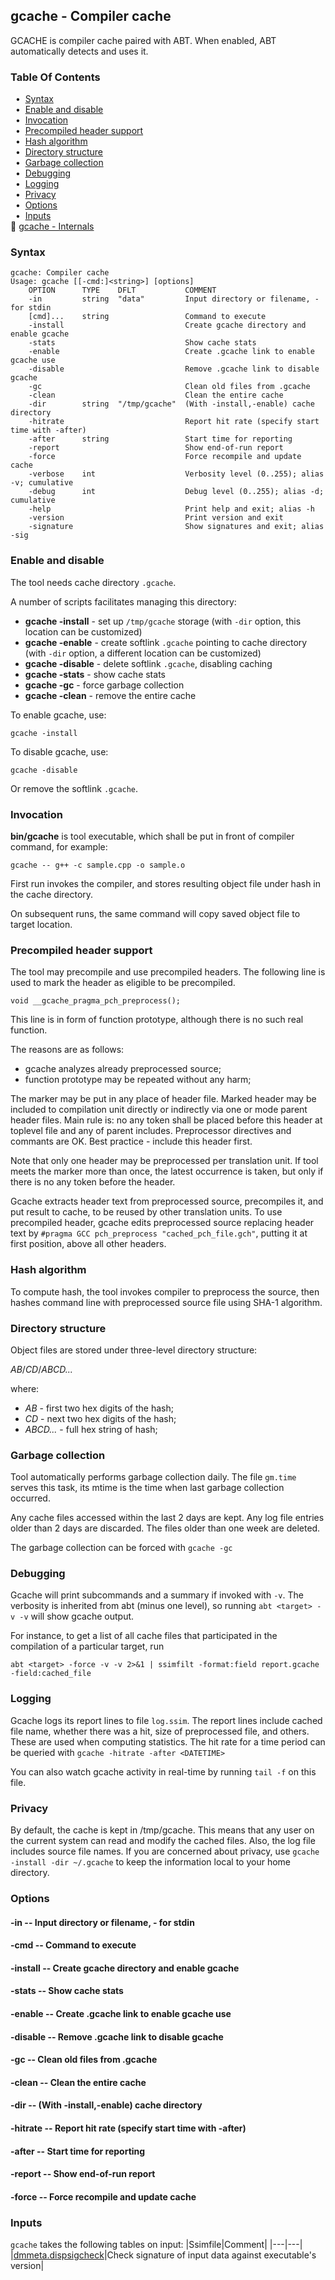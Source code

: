 ## gcache - Compiler cache
<a href="#gcache"></a>

GCACHE is compiler cache paired with ABT.  When enabled, ABT automatically
detects and uses it.

### Table Of Contents
<a href="#table-of-contents"></a>
<!-- dev.mdmark  mdmark:MDSECTION  state:BEG_AUTO  param:Toc -->
&nbsp;&nbsp;&bull;&nbsp;  [Syntax](#syntax)<br/>
&nbsp;&nbsp;&bull;&nbsp;  [Enable and disable](#enable-and-disable)<br/>
&nbsp;&nbsp;&bull;&nbsp;  [Invocation](#invocation)<br/>
&nbsp;&nbsp;&bull;&nbsp;  [Precompiled header support](#precompiled-header-support)<br/>
&nbsp;&nbsp;&bull;&nbsp;  [Hash algorithm](#hash-algorithm)<br/>
&nbsp;&nbsp;&bull;&nbsp;  [Directory structure](#directory-structure)<br/>
&nbsp;&nbsp;&bull;&nbsp;  [Garbage collection](#garbage-collection)<br/>
&nbsp;&nbsp;&bull;&nbsp;  [Debugging](#debugging)<br/>
&nbsp;&nbsp;&bull;&nbsp;  [Logging](#logging)<br/>
&nbsp;&nbsp;&bull;&nbsp;  [Privacy](#privacy)<br/>
&nbsp;&nbsp;&bull;&nbsp;  [Options](#options)<br/>
&nbsp;&nbsp;&bull;&nbsp;  [Inputs](#inputs)<br/>
&#128196; [gcache - Internals](/txt/exe/gcache/internals.md)<br/>

<!-- dev.mdmark  mdmark:MDSECTION  state:END_AUTO  param:Toc -->

### Syntax
<a href="#syntax"></a>
<!-- dev.mdmark  mdmark:MDSECTION  state:BEG_AUTO  param:Syntax -->
```
gcache: Compiler cache
Usage: gcache [[-cmd:]<string>] [options]
    OPTION      TYPE    DFLT           COMMENT
    -in         string  "data"         Input directory or filename, - for stdin
    [cmd]...    string                 Command to execute
    -install                           Create gcache directory and enable gcache
    -stats                             Show cache stats
    -enable                            Create .gcache link to enable gcache use
    -disable                           Remove .gcache link to disable gcache
    -gc                                Clean old files from .gcache
    -clean                             Clean the entire cache
    -dir        string  "/tmp/gcache"  (With -install,-enable) cache directory
    -hitrate                           Report hit rate (specify start time with -after)
    -after      string                 Start time for reporting
    -report                            Show end-of-run report
    -force                             Force recompile and update cache
    -verbose    int                    Verbosity level (0..255); alias -v; cumulative
    -debug      int                    Debug level (0..255); alias -d; cumulative
    -help                              Print help and exit; alias -h
    -version                           Print version and exit
    -signature                         Show signatures and exit; alias -sig

```

<!-- dev.mdmark  mdmark:MDSECTION  state:END_AUTO  param:Syntax -->

### Enable and disable
<a href="#enable-and-disable"></a>

The tool needs cache directory `.gcache`.

A number of scripts facilitates managing this directory:

- **gcache -install** - set up `/tmp/gcache` storage (with `-dir` option, this location can be customized)
- **gcache -enable** - create softlink `.gcache` pointing to cache directory (with `-dir` option, a different location can be customized)
- **gcache -disable** - delete softlink `.gcache`, disabling caching
- **gcache -stats** - show cache stats
- **gcache -gc** - force garbage collection
- **gcache -clean** - remove the entire cache

To enable gcache, use:

```
gcache -install
```

To disable gcache, use:

```
gcache -disable
```

Or remove the softlink `.gcache`.

### Invocation
<a href="#invocation"></a>

**bin/gcache** is tool executable, which shall be put in front of compiler
command, for example:

```
gcache -- g++ -c sample.cpp -o sample.o
```

First run invokes the compiler, and stores resulting object file under
hash in the cache directory.

On subsequent runs, the same command will copy saved object file to target location.

### Precompiled header support
<a href="#precompiled-header-support"></a>

The tool may precompile and use precompiled headers.
The following line is used to mark the header as eligible to be precompiled.

```
void __gcache_pragma_pch_preprocess();
```

This line is in form of function prototype, although there is no such real function.

The reasons are as follows:

- gcache analyzes already preprocessed source;
- function prototype may be repeated without any harm;

The marker may be put in any place of header file.
Marked header may be included to compilation unit directly
or indirectly via one or mode parent header files.
Main rule is: no any token shall be placed before this header at
toplevel file and any of parent includes.
Preprocessor directives and commants are OK.
Best practice - include this header first.

Note that only one header may be preprocessed per translation unit.
If tool meets the marker more than once, the latest occurrence is taken,
but only if there is no any token before the header.

Gcache extracts header text from preprocessed source, precompiles it,
and put result to cache, to be reused by other translation units.
To use precompiled header, gcache edits preprocessed source replacing
header text by `#pragma GCC pch_preprocess "cached_pch_file.gch"`,
putting it at first position, above all other headers.

### Hash algorithm
<a href="#hash-algorithm"></a>

To compute hash, the tool invokes compiler to preprocess the source, then
hashes command line with preprocessed source file using SHA-1 algorithm.

### Directory structure
<a href="#directory-structure"></a>

Object files are stored under three-level directory structure:

*AB*/*CD*/*ABCD...*

where:
- *AB* - first two hex digits of the hash;
- *CD* - next two hex digits of the hash;
- *ABCD...* - full hex string of hash;

### Garbage collection
<a href="#garbage-collection"></a>

Tool automatically performs garbage collection daily.  The file
`gm.time` serves this task, its mtime is the time when last garbage
collection occurred.

Any cache files accessed within the last 2 days are kept.
Any log file entries older than 2 days are discarded.
The files older than one week are deleted.

The garbage collection can be forced with `gcache -gc`

### Debugging
<a href="#debugging"></a>

Gcache will print subcommands and a summary if invoked with `-v`. The verbosity is inherited from abt (minus one level),
so running `abt <target> -v -v` will show gcache output.

For instance, to get a list of all cache files that participated in the compilation of a particular target, run

```
abt <target> -force -v -v 2>&1 | ssimfilt -format:field report.gcache -field:cached_file
```

### Logging
<a href="#logging"></a>

Gcache logs its report lines to file `log.ssim`. The report lines include cached file name, whether there was a
hit, size of preprocessed file, and others. These are used when computing statistics.
The hit rate for a time period can be queried with `gcache -hitrate -after <DATETIME>`

You can also watch gcache activity in real-time by running `tail -f` on this file.

### Privacy
<a href="#privacy"></a>

By default, the cache is kept in /tmp/gcache. This means that any user on the current system
can read and modify the cached files. Also, the log file includes source file names.
If you are concerned about privacy, use `gcache -install -dir ~/.gcache` to keep the information local to your home directory.

### Options
<a href="#options"></a>

<!-- dev.mdmark  mdmark:MDSECTION  state:BEG_AUTO  param:Options -->
#### -in -- Input directory or filename, - for stdin
<a href="#-in"></a>

#### -cmd -- Command to execute
<a href="#-cmd"></a>

#### -install -- Create gcache directory and enable gcache
<a href="#-install"></a>

#### -stats -- Show cache stats
<a href="#-stats"></a>

#### -enable -- Create .gcache link to enable gcache use
<a href="#-enable"></a>

#### -disable -- Remove .gcache link to disable gcache
<a href="#-disable"></a>

#### -gc -- Clean old files from .gcache
<a href="#-gc"></a>

#### -clean -- Clean the entire cache
<a href="#-clean"></a>

#### -dir -- (With -install,-enable) cache directory
<a href="#-dir"></a>

#### -hitrate -- Report hit rate (specify start time with -after)
<a href="#-hitrate"></a>

#### -after -- Start time for reporting
<a href="#-after"></a>

#### -report -- Show end-of-run report
<a href="#-report"></a>

#### -force -- Force recompile and update cache
<a href="#-force"></a>

<!-- dev.mdmark  mdmark:MDSECTION  state:END_AUTO  param:Options -->

### Inputs
<a href="#inputs"></a>
<!-- dev.mdmark  mdmark:MDSECTION  state:BEG_AUTO  param:Inputs -->
`gcache` takes the following tables on input:
|Ssimfile|Comment|
|---|---|
|[dmmeta.dispsigcheck](/txt/ssimdb/dmmeta/dispsigcheck.md)|Check signature of input data against executable's version|

<!-- dev.mdmark  mdmark:MDSECTION  state:END_AUTO  param:Inputs -->


